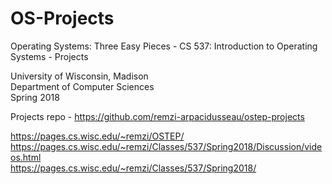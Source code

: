 # OS-Projects
Operating Systems: Three Easy Pieces - CS 537: Introduction to Operating Systems - Projects

University of Wisconsin, Madison \
Department of Computer Sciences \
Spring 2018 

Projects repo - https://github.com/remzi-arpacidusseau/ostep-projects 

https://pages.cs.wisc.edu/~remzi/OSTEP/ \
https://pages.cs.wisc.edu/~remzi/Classes/537/Spring2018/Discussion/videos.html \
https://pages.cs.wisc.edu/~remzi/Classes/537/Spring2018/ 
